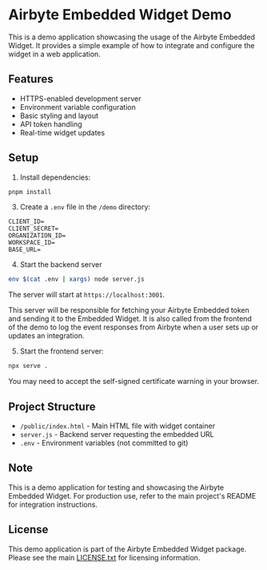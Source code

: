 # Airbyte Embedded Widget Demo

This is a demo application showcasing the usage of the Airbyte Embedded Widget. It provides a simple example of how to integrate and configure the widget in a web application.

## Features

- HTTPS-enabled development server
- Environment variable configuration
- Basic styling and layout
- API token handling
- Real-time widget updates

## Setup

1. Install dependencies:

```bash
pnpm install
```

3. Create a `.env` file in the `/demo` directory:

```env
CLIENT_ID=
CLIENT_SECRET=
ORGANIZATION_ID=
WORKSPACE_ID=
BASE_URL=
```

4. Start the backend server

```bash
env $(cat .env | xargs) node server.js
```

The server will start at `https://localhost:3001`.

This server will be responsible for fetching your Airbyte Embedded token and sending it to the Embedded Widget. It is also called from the frontend of the demo to log the event responses from Airbyte when a user sets up or updates an integration.

5. Start the frontend server:

```bash
npx serve .
```

You may need to accept the self-signed certificate warning in your browser.

## Project Structure

- `/public/index.html` - Main HTML file with widget container
- `server.js` - Backend server requesting the embedded URL
- `.env` - Environment variables (not committed to git)

## Note

This is a demo application for testing and showcasing the Airbyte Embedded Widget. For production use, refer to the main project's README for integration instructions.

## License

This demo application is part of the Airbyte Embedded Widget package. Please see the main [LICENSE.txt](../LICENSE.txt) for licensing information.
